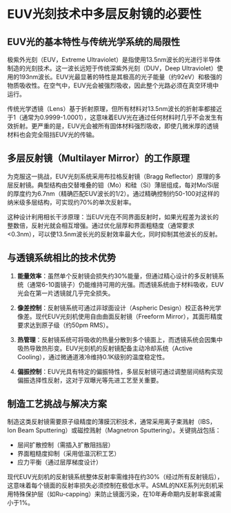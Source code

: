 # EUV光刻技术中多层反射镜的必要性

## EUV光的基本特性与传统光学系统的局限性

极紫外光刻（EUV，Extreme Ultraviolet）是指使用13.5nm波长的光进行半导体制造的光刻技术。这一波长远短于传统深紫外光刻（DUV，Deep Ultraviolet）使用的193nm波长。EUV光最显著的特性是其极高的光子能量（约92eV）和极强的物质吸收性。在空气中，EUV光会被强烈吸收，因此整个光路必须在真空环境中运行。

传统光学透镜（Lens）基于折射原理，但所有材料对13.5nm波长的折射率都接近于1（通常为0.9999-1.0001），这意味着EUV光在通过任何材料时几乎不会发生有效折射。更严重的是，EUV光会被所有固体材料强烈吸收，即使几微米厚的透镜材料也会完全阻挡EUV光的传输。

## 多层反射镜（Multilayer Mirror）的工作原理

为克服这一挑战，EUV光刻系统采用布拉格反射镜（Bragg Reflector）原理的多层反射镜。典型结构由交替堆叠的钼（Mo）和硅（Si）薄层组成，每对Mo/Si层的厚度约为6.7nm（精确匹配EUV波长的1/2）。通过精确控制约50-100对这样的纳米级多层结构，可实现约70%的单次反射率。

这种设计利用相长干涉原理：当EUV光在不同界面反射时，如果光程差为波长的整数倍，反射光就会相互增强。通过优化层厚和界面粗糙度（通常要求<0.3nm），可以使13.5nm波长光的反射效率最大化，同时抑制其他波长的反射。

## 与透镜系统相比的技术优势

1. **能量效率**：虽然单个反射镜会损失约30%能量，但通过精心设计的多反射镜系统（通常6-10面镜子）仍能维持可用的光强。而透镜系统由于材料吸收，EUV光会在第一片透镜就几乎完全损失。

2. **像差控制**：反射镜系统可通过非球面设计（Aspheric Design）校正各种光学像差。现代EUV光刻机使用自由曲面反射镜（Freeform Mirror），其面形精度要求达到原子级（约50pm RMS）。

3. **热管理**：反射镜系统可将吸收的热量分散到多个镜面上，而透镜系统会因集中吸热导致热形变。EUV光刻机的反射镜配备主动冷却系统（Active Cooling），通过微通道液冷维持0.1K级别的温度稳定性。

4. **偏振控制**：EUV光具有特定的偏振特性，多层反射镜可通过调整层间结构实现偏振选择性反射，这对于双曝光等先进工艺至关重要。

## 制造工艺挑战与解决方案

制造这类反射镜需要原子级精度的薄膜沉积技术，通常采用离子束溅射（IBS，Ion Beam Sputtering）或磁控溅射（Magnetron Sputtering）。关键挑战包括：
- 层间扩散控制（需插入扩散阻挡层）
- 界面粗糙度抑制（采用低温沉积工艺）
- 应力平衡（通过层厚梯度设计）

现代EUV光刻机的反射镜系统整体反射率需维持在约30%（经过所有反射镜后），这意味着每个镜面的反射率损失必须控制在极低水平。ASML的NXE系列光刻机采用特殊保护层（如Ru-capping）来防止镜面污染，在10年寿命期内反射率衰减需小于1%。